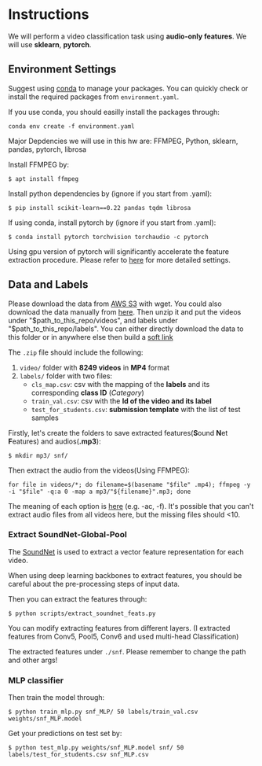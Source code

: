 # Instructions
We will perform a video classification task using **audio-only features**. We will use **sklearn**, **pytorch**.

## Environment Settings
Suggest using [conda](https://docs.conda.io/en/latest/) to manage your packages. You can quickly check or install the required packages from `environment.yaml`.

If you use conda, you should easilly install the packages through:
```
conda env create -f environment.yaml
```

Major Depdencies we will use in this hw are: FFMPEG, Python, sklearn, pandas, pytorch, librosa

Install FFMPEG by:
```
$ apt install ffmpeg
```
Install python dependencies by (ignore if you start from .yaml): 
```
$ pip install scikit-learn==0.22 pandas tqdm librosa
```
If using conda, install pytorch by (ignore if you start from .yaml):
```
$ conda install pytorch torchvision torchaudio -c pytorch
```
Using gpu version of pytorch will significantly accelerate the feature extraction procedure. Please refer to [here](https://pytorch.org/get-started/locally/) for more detailed settings.

## Data and Labels
Please download the data from [AWS S3](https://cmu-11775-vm.s3.amazonaws.com/spring2022/11775_s22_data.zip) with wget. You could also download the data manually from [here](https://www.kaggle.com/competitions/cmu-11775-f23-hw1-audio-based-med/data). Then unzip it and put the videos under "$path_to_this_repo/videos", and labels under "$path_to_this_repo/labels". You can either directly download the data to this folder or in anywhere else then build a [soft link](https://linuxhint.com/create_symbolic_link_ubuntu/)

The `.zip` file should include the following:
1. `video/` folder with **8249 videos** in **MP4** format
2. `labels/` folder with two files:
    - `cls_map.csv`: csv with the mapping of the **labels** and its corresponding **class ID** (*Category*)
    - `train_val.csv`: csv with the **Id of the video and its label**
    - `test_for_students.csv`: **submission template** with the list of test samples


Firstly, let's create the folders to save extracted features(**S**ound **N**et **F**eatures) and audios(**.mp3**):
```
$ mkdir mp3/ snf/
```

Then extract the audio from the videos(Using FFMPEG):
```
for file in videos/*; do filename=$(basename "$file" .mp4); ffmpeg -y -i "$file" -q:a 0 -map a mp3/"${filename}".mp3; done
```
The meaning of each option is [here](https://ffmpeg.org/ffmpeg.html) (e.g. -ac, -f).
It's possible that you can't extract audio files from all videos here, but the missing files should <10. 


### Extract SoundNet-Global-Pool
The [SoundNet](https://arxiv.org/pdf/1610.09001.pdf) is used to extract a vector feature representation for each video. 

When using deep learning backbones to extract features, you should be careful about the pre-processing steps of input data. 

Then you can extract the features through:
```
$ python scripts/extract_soundnet_feats.py 
```
You can modify extracting features from different layers. (I extracted features from Conv5, Pool5, Conv6 and used multi-head Classification)

The extracted features under `./snf`. Please remember to change the path and other args! 


### MLP classifier

Then train the model through:
```
$ python train_mlp.py snf_MLP/ 50 labels/train_val.csv weights/snf_MLP.model
```

Get your predictions on test set by:
```
$ python test_mlp.py weights/snf_MLP.model snf/ 50 labels/test_for_students.csv snf_MLP.csv
```
